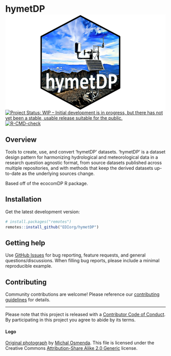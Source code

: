 
<!-- README.md is generated from README.Rmd. Please edit that file -->

# hymetDP <img src="man/figures/logo.png" align="right" alt="hymetDP logo" height="300" style="float:right; height:300px;" />

<!-- badges: start -->

[![Project Status: WIP – Initial development is in progress, but there
has not yet been a stable, usable release suitable for the
public.](https://www.repostatus.org/badges/latest/wip.svg)](https://www.repostatus.org/#wip)
[![R-CMD-check](https://github.com/EDIorg/hymetDP/workflows/R-CMD-check/badge.svg)](https://github.com/EDIorg/hymetDP/actions)
<!-- badges: end -->

## Overview

Tools to create, use, and convert ‘hymetDP’ datasets. ‘hymetDP’ is a
dataset design pattern for harmonizing hydrological and meteorological
data in a research question agnostic format, from source datasets
published across multiple repositories, and with methods that keep the
derived datasets up-to-date as the underlying sources change.

Based off of the ecocomDP R package.

## Installation

Get the latest development version:

``` r
# install.packages("remotes")
remotes::install_github("EDIorg/hymetDP")
```

## Getting help

Use [GitHub Issues](https://github.com/EDIorg/hymetDP/issues) for bug
reporting, feature requests, and general questions/discussions. When
filling bug reports, please include a minimal reproducible example.

## Contributing

Community contributions are welcome! Please reference our [contributing
guidelines](https://github.com/EDIorg/hymetDP/blob/master/CONTRIBUTING.md)
for details.

------------------------------------------------------------------------

Please note that this project is released with a [Contributor Code of
Conduct](https://github.com/EDIorg/hymetDP/blob/master/CODE_OF_CONDUCT.md).
By participating in this project you agree to abide by its terms.

#### Logo

[Original photograph](https://www.flickr.com/photos/michalo/2437693238/)
by [Michal Osmenda](https://www.flickr.com/people/97006177@N00). This
file is licensed under the Creative Commons [Attribution-Share Alike 2.0
Generic](https://creativecommons.org/licenses/by-sa/2.0/deed.en)
license.
